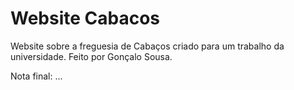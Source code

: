 # Website Cabacos
<p>Website sobre a freguesia de Cabaços criado para um trabalho da universidade. Feito por Gonçalo Sousa.</p>
<p>Nota final: ...</p>
